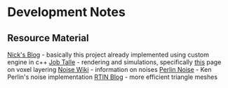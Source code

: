 # Development Notes

## Resource Material

[Nick's Blog](https://nickmcd.me/) - basically this project already implemented using custom engine in c++
[Job Talle](https://jobtalle.com/index.html) - rendering and simulations, specifically [this](https://jobtalle.com/layered_voxel_rendering.html) page on voxel layering
[Noise Wiki](https://www.campi3d.com/External/MariExtensionPack/userGuide5R4v1/Understandingsomebasicnoiseterms.html) - information on noises
[Perlin Noise](https://mrl.cs.nyu.edu/~perlin/noise/) - Ken Perlin's noise implementation
[RTIN Blog](http://clynamen.github.io/blog/2021/01/04/terrain_generation_bevy/) - more efficient triangle meshes